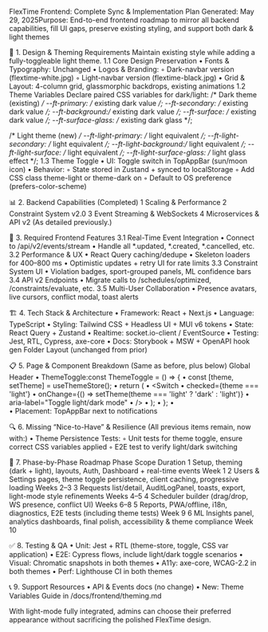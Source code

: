 FlexTime Frontend: Complete Sync & Implementation Plan
Generated: May 29, 2025Purpose: End-to-end frontend roadmap to mirror all backend capabilities, fill UI gaps, preserve existing styling, and support both dark & light themes

🎨 1. Design & Theming Requirements
Maintain existing style while adding a fully-toggleable light theme.
1.1 Core Design Preservation
	•	Fonts & Typography: Unchanged
	•	Logos & Branding:
	◦	Dark-navbar version (flextime-white.jpg)
	◦	Light-navbar version (flextime-black.jpg)
	•	Grid & Layout: 4-column grid, glassmorphic backdrops, existing animations
1.2 Theme Variables
Declare paired CSS variables for dark/light:
/* Dark theme (existing) */
--ft-primary:   /* existing dark value */;
--ft-secondary: /* existing dark value */;
--ft-background:/* existing dark value */;
--ft-surface:   /* existing dark value */;
--ft-surface-glass: /* existing dark glass */;

/* Light theme (new) */
--ft-light-primary:   /* light equivalent */;
--ft-light-secondary: /* light equivalent */;
--ft-light-background:/* light equivalent */;
--ft-light-surface:   /* light equivalent */;
--ft-light-surface-glass: /* light glass effect */;
1.3 Theme Toggle
	•	UI: Toggle switch in TopAppBar (sun/moon icon)
	•	Behavior:
	◦	State stored in Zustand + synced to localStorage
	◦	Add CSS class theme-light or theme-dark on <html>
	◦	Default to OS preference (prefers-color-scheme)

📊 2. Backend Capabilities (Completed)
	1	Scaling & Performance
	2	Constraint System v2.0
	3	Event Streaming & WebSockets
	4	Microservices & API v2
(As detailed previously.)

🔄 3. Required Frontend Features
3.1 Real-Time Event Integration
	•	Connect to /api/v2/events/stream
	•	Handle all *.updated, *.created, *.cancelled, etc.
3.2 Performance & UX
	•	React Query caching/dedupe
	•	Skeleton loaders for 400–800 ms
	•	Optimistic updates + retry UI for rate limits
3.3 Constraint System UI
	•	Violation badges, sport-grouped panels, ML confidence bars
3.4 API v2 Endpoints
	•	Migrate calls to /schedules/optimized, /constraints/evaluate, etc.
3.5 Multi-User Collaboration
	•	Presence avatars, live cursors, conflict modal, toast alerts

🏗️ 4. Tech Stack & Architecture
	•	Framework: React + Next.js
	•	Language: TypeScript
	•	Styling: Tailwind CSS + Headless UI + MUI v6 tokens
	•	State: React Query + Zustand
	•	Realtime: socket.io-client / EventSource
	•	Testing: Jest, RTL, Cypress, axe-core
	•	Docs: Storybook + MSW + OpenAPI hook gen
Folder Layout (unchanged from prior)

📋 5. Page & Component Breakdown
(Same as before, plus below)
Global Header
	•	ThemeToggle:const ThemeToggle = () => {
	•	  const [theme, setTheme] = useThemeStore();
	•	  return (
	•	    <Switch
	•	      checked={theme === 'light'}
	•	      onChange={() => setTheme(theme === 'light' ? 'dark' : 'light')}
	•	      aria-label="Toggle light/dark mode"
	•	    />
	•	  );
	•	};
	•	
	•	Placement: TopAppBar next to notifications

🔍 6. Missing “Nice-to-Have” & Resilience
(All previous items remain, now with:)
	•	Theme Persistence Tests:
	◦	Unit tests for theme toggle, ensure correct CSS variables applied
	◦	E2E test to verify light/dark switching

🚦 7. Phase-by-Phase Roadmap
Phase
Scope
Duration
1
Setup, theming (dark + light), layouts, Auth, Dashboard + real-time events
Week 1
2
Users & Settings pages, theme toggle persistence, client caching, progressive loading
Weeks 2–3
3
Requests list/detail, AuditLogPanel, toasts, export, light-mode style refinements
Weeks 4–5
4
Scheduler builder (drag/drop, WS presence, conflict UI)
Weeks 6–8
5
Reports, PWA/offline, i18n, diagnostics, E2E tests (including theme tests)
Week 9
6
ML Insights panel, analytics dashboards, final polish, accessibility & theme compliance
Week 10

✅ 8. Testing & QA
	•	Unit: Jest + RTL (theme-store, toggle, CSS var application)
	•	E2E: Cypress flows, include light/dark toggle scenarios
	•	Visual: Chromatic snapshots in both themes
	•	A11y: axe-core, WCAG-2.2 in both themes
	•	Perf: Lighthouse CI in both themes

📞 9. Support Resources
	•	API & Events docs (no change)
	•	New: Theme Variables Guide in /docs/frontend/theming.md

With light-mode fully integrated, admins can choose their preferred appearance without sacrificing the polished FlexTime design.

